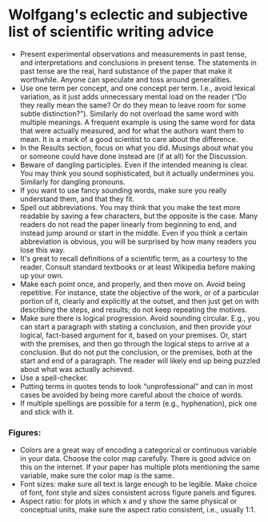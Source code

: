 # Wolfgang's eclectic and subjective list of scientific writing advice

- Present experimental observations and measurements in past tense, and interpretations and conclusions in present tense. The statements in past tense are the real, hard substance of the paper that make it worthwhile. Anyone can speculate and toss around generalities.
- Use one term per concept, and one concept per term. I.e., avoid lexical variation, as it just adds unnecessary mental load on the reader (“Do they really mean the same? Or do they mean to leave room for some subtle distinction?”). Similarly do not overload the same word with multiple meanings. A frequent example is using the same word for data that were actually measured, and for what the authors want them to mean. It is a mark of a good scientist to care about the difference.
- In the Results section, focus on what you did. Musings about what you or someone could have done instead are (if at all) for the Discussion.
- Beware of dangling participles. Even if the intended meaning is clear. You may think you sound sophisticated, but it actually undermines you. Similarly for dangling pronouns.
- If you want to use fancy sounding words, make sure you really understand them, and that they fit.
- Spell out abbreviations. You may think that you make the text more readable by saving a few characters, but the opposite is the case. Many readers do not read the paper linearly from beginning to end, and instead jump around or start in the middle. Even if you think a certain abbreviation is obvious, you will be surprised by how many readers you lose this way. 
- It's great to recall definitions of a scientific term, as a courtesy to the reader. Consult standard textbooks or at least Wikipedia before making up your own.
- Make each point once, and properly, and then move on. Avoid being repetitive. For instance, state the objective of the work, or of a particular portion of it, clearly and explicitly at the outset, and then just get on with describing the steps, and results; do not keep repeating the motives.
- Make sure there is logical progression. Avoid sounding circular. E.g., you can start a paragraph with stating a conclusion, and then provide your logical, fact-based argument for it, based on your premises. Or, start with the premises, and then go through the logical steps to arrive at a conclusion. But do not put the conclusion, or the premises, both at the start and end of a paragraph. The reader will likely end up being puzzled about what was actually achieved.
- Use a spell-checker.
- Putting terms in quotes tends to look “unprofessional” and can in most cases be avoided by being more careful about the choice of words.  
- If multiple spellings are possible for a term (e.g., hyphenation), pick one and stick with it.

### Figures:
- Colors are a great way of encoding a categorical or continuous variable in your data. Choose the color map carefully. There is good advice on this on the internet. If your paper has multiple plots mentioning the same variable, make sure the color map is the same.
- Font sizes: make sure all text is large enough to be legible. Make choice of font, font style and sizes consistent across figure panels and figures. 
- Aspect ratio: for plots in which x and y show the same physical or conceptual units, make sure the aspect ratio consistent, i.e., usually 1:1.
